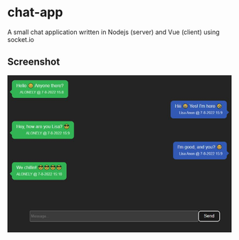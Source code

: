# chat-app

A small chat application written in Nodejs (server) and Vue (client) using socket.io

## Screenshot

![](./img/chat-screenshot.JPG)